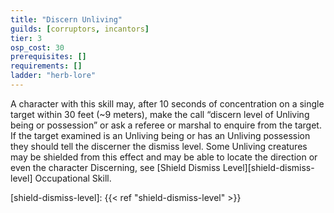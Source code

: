 ```yaml
---
title: "Discern Unliving"
guilds: [corruptors, incantors]
tier: 3
osp_cost: 30
prerequisites: []
requirements: []
ladder: "herb-lore"
---
```

A character with this skill may, after 10 seconds of concentration on a single target within 30 feet (~9 meters), make the call “discern level of Unliving being or possession” or ask a referee or marshal to enquire from the target. If the target examined is an Unliving being or has an Unliving possession they should tell the discerner the dismiss level. Some Unliving creatures may be shielded from this effect and may be able to locate the direction or even the character Discerning, see [Shield Dismiss Level][shield-dismiss-level] Occupational Skill.

[shield-dismiss-level]: {{< ref "shield-dismiss-level" >}}